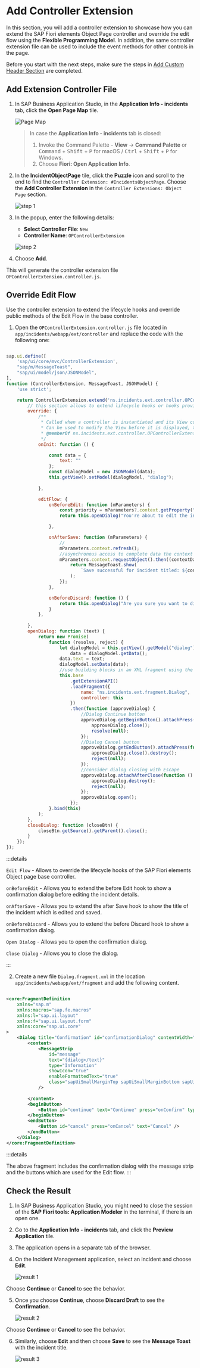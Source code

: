 # Add Controller Extension

In this section, you will add a controller extension to showcase how you can extend the SAP Fiori elements Object Page controller and override the edit flow using the **Flexible Programming Model**. In addition, the same controller extension file can be used to include the event methods for other controls in the page.

Before you start with the next steps, make sure the steps in [Add Custom Header Section](./custom-header.md) are completed.

## Add Extension Controller File

1. In SAP Business Application Studio, in the **Application Info - incidents** tab, click the **Open Page Map** tile. 

    <!-- border; size:540px --> 
    ![Page Map](./images/PageMap.png)

    > In case the **Application Info - incidents** tab is closed: 
    >
    >1. Invoke the Command Palette - **View** &rarr; **Command Palette** or <kbd>Command</kbd> + <kbd>Shift</kbd> + <kbd>P</kbd> for macOS / <kbd>Ctrl</kbd> + <kbd>Shift</kbd> + <kbd>P</kbd> for Windows. 
    >2. Choose **Fiori: Open Application Info**.

2. In the **IncidentObjectPage** tile, click the **Puzzle** icon and scroll to the end to find the `Controller Extension: #IncidentsObjectPage`. Choose the **Add Controller Extension** in the `Controller Extensions: Object Page` section.

    ![step 1](./images/controller-extension-1.png)

3. In the popup, enter the following details:

    - **Select Controller File**: `New`
    - **Controller Name**: `OPControllerExtension`

    ![step 2](./images/controller-extension-2.png)

4. Choose **Add**. 

This will generate the controller extension file `OPControllerExtension.controller.js`.

## Override Edit Flow

Use the controller extension to extend the lifecycle hooks and override public methods of the Edit Flow in the base controller.

1. Open the `OPControllerExtension.controller.js` file located in `app/incidents/webapp/ext/controller` and replace the code with the following one:

```js

sap.ui.define([
	'sap/ui/core/mvc/ControllerExtension', 
	"sap/m/MessageToast",
	"sap/ui/model/json/JSONModel",
], 
function (ControllerExtension, MessageToast, JSONModel) {
	'use strict';

	return ControllerExtension.extend('ns.incidents.ext.controller.OPControllerExtension', {
		// this section allows to extend lifecycle hooks or hooks provided by Fiori elements
		override: {
			/**
             * Called when a controller is instantiated and its View controls (if available) are already created.
             * Can be used to modify the View before it is displayed, to bind event handlers and do other one-time initialization.
             * @memberOf ns.incidents.ext.controller.OPControllerExtension
             */
			onInit: function () {

				const data = {
					text: ""
				};
				const dialogModel = new JSONModel(data);
				this.getView().setModel(dialogModel, "dialog");
					
			},

			editFlow: {
				onBeforeEdit: function (mParameters) {
					const priority = mParameters?.context.getProperty("urgency/descr")
					return this.openDialog("You're about to edit the incident with Priority: <strong>" + priority + "</strong>")

				},

				onAfterSave: function (mParameters) {
					//
					mParameters.context.refresh();
					//asynchronous access to complete data the context points to
					mParameters.context.requestObject().then((contextData) => {
						return MessageToast.show(
							`Save successful for incident titled: ${contextData.title}`
						);
					});
				},

				onBeforeDiscard: function () {
					return this.openDialog("Are you sure you want to discard this draft?");
				}
			},
			
		},
		openDialog: function (text) {
			return new Promise(
				function (resolve, reject) {
					let dialogModel = this.getView().getModel("dialog"),
						data = dialogModel.getData();
					data.text = text;
					dialogModel.setData(data);
					//use building blocks in an XML fragment using the loadFragment method from the SAP Fiori elements ExtensionAPI
					this.base
						.getExtensionAPI()
						.loadFragment({
							name: "ns.incidents.ext.fragment.Dialog",
							controller: this
						})
						.then(function (approveDialog) {
							//Dialog Continue button
							approveDialog.getBeginButton().attachPress(function () {
								approveDialog.close();
								resolve(null);
							});
							//Dialog Cancel button
							approveDialog.getEndButton().attachPress(function () {
								approveDialog.close().destroy();
								reject(null);
							});
							//consider dialog closing with Escape
							approveDialog.attachAfterClose(function () {
								approveDialog.destroy();
								reject(null);
							});
							approveDialog.open();
						});
				}.bind(this)
			);
		},
		closeDialog: function (closeBtn) {
			closeBtn.getSource().getParent().close();
		}
	});
});

```

:::details

`Edit Flow` - Allows to override the lifecycle hooks of the SAP Fiori elements Object page base controller.

`onBeforeEdit` - Allows you to extend the before Edit hook to show a confirmation dialog before editing the incident details.

`onAfterSave` - Allows you to extend the after Save hook to show the title of the incident which is edited and saved.

`onBeforeDiscard` - Allows you to extend the before Discard hook to show a confirmation dialog.

`Open Dialog` - Allows you to open the confirmation dialog.

`Close Dialog` - Allows you to close the dialog.

:::

2. Create a new file `Dialog.fragment.xml` in the location `app/incidents/webapp/ext/fragment` and add the following content.

```xml

<core:FragmentDefinition
	xmlns="sap.m"
	xmlns:macros="sap.fe.macros"
	xmlns:l="sap.ui.layout"
	xmlns:f="sap.ui.layout.form"
	xmlns:core="sap.ui.core"
>
	<Dialog title="Confirmation" id="confirmationDialog" contentWidth="38rem">
		<content>
			<MessageStrip
				id="message"
				text="{dialog>/text}"
				type="Information"
				showIcon="true"
                enableFormattedText="true"
				class="sapUiSmallMarginTop sapUiSmallMarginBottom sapUiSmallMarginBeginEnd"
			/>
			
		</content>
		<beginButton>
			<Button id="continue" text="Continue" press="onConfirm" type="Emphasized" />
		</beginButton>
		<endButton>
			<Button id="cancel" press="onCancel" text="Cancel" />
		</endButton>
	</Dialog>
</core:FragmentDefinition>


```

:::details

The above fragment includes the confirmation dialog with the message strip and the buttons which are used for the Edit flow.
:::

## Check the Result

1. In SAP Business Application Studio, you might need to close the session of the **SAP Fiori tools: Application Modeler** in the terminal, if there is an open one.
2. Go to the **Application Info - incidents** tab, and click the **Preview Application** tile.
3. The application opens in a separate tab of the browser.
4. On the Incident Management application, select an incident and choose **Edit**.

    ![result 1](./images/intro-edit-flow.png)

Choose **Continue** or **Cancel** to see the behavior.

5. Once you choose **Continue**, choose **Discard Draft** to see the **Confirmation**.

    ![result 2](./images/controller-extension-3.png)

Choose **Continue** or **Cancel** to see the behavior.

6. Similarly, choose **Edit** and then choose **Save** to see the **Message Toast** with the incident title.

    ![result 3](./images/controller-extension-4.png)
